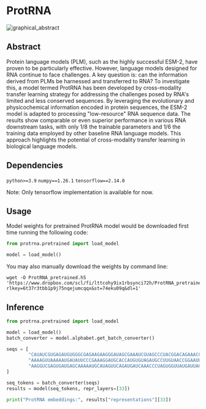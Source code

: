# ProtRNA

![graphical_abstract](https://github.com/user-attachments/assets/5835a565-268a-426e-9266-5a257e40df35)

## Abstract
Protein language models (PLM), such as the highly successful ESM-2, have proven to be particularly effective. However, language models designed for RNA continue to face challenges. A key question is: can the information derived from PLMs be harnessed and transferred to RNA? To investigate this, a model termed ProtRNA has been developed by cross-modality transfer learning strategy for addressing the challenges posed by RNA's limited and less conserved sequences. By leveraging the evolutionary and physicochemical information encoded in protein sequences, the ESM-2 model is adapted to processing "low-resource" RNA sequence data. The results show comparable or even superior performance in various RNA downstream tasks, with only 1/8 the trainable parameters and 1/6 the training data employed by other baseline RNA language models. This approach highlights the potential of cross-modality transfer learning in biological language models.

## Dependencies

`python>=3.9`
`numpy==1.26.1`
`tensorflow==2.14.0`

Note: Only tensorflow implementation is available for now.

## Usage

Model weights for pretrained ProtRNA model would be downloaded first time running the following code:

```python
from protrna.pretrained import load_model

model = load_model()
```

You may also manually download the weights by command line:
```
wget -O ProtRNA_pretrained.h5 'https://www.dropbox.com/scl/fi/lttcohy9ix1rbsynci72h/ProtRNA_pretrained.h5?rlkey=6t37r3tbb1p9j75nqejumcqqx&st=74eku09q&dl=1'
```

## Inference

```python
from protrna.pretrained import load_model

model = load_model()
batch_converter = model.alphabet.get_batch_converter()

seqs = [
        "CAUAUCGUGAGAUGUGGGCGAGAAGAAGGGAUAGCGAAAUCGUAGCCCUACGGACAGAAACCUGAUAAUAAGGCGUGCAUGGCGGGUAAGUUGGCUUAAAGCAACGAAGCCCUAAAGGUAGCCGUAACCUAUGUGCGUAAAUUAGGAGGGUAGACGAGGAAAGAACACG",
        "AAAAGUUAAAAAUGAUAUUCCCGAAAGGAUGCACCAUGUGUAGAUGCCUUGUAACCGGAAUUGAAUGGGGGAAAAAGAAAUG",
        "AAGGUCGAGUGAUGAGCAAAAAUGCAUAGUUCAGAUGAUCAAACCCUAGUGGUUAUGAUUACUUUGAAUAAAUAGUCUUUCGCUCCUAACUGACGGCCUU",
]

seq_tokens = batch_converter(seqs)
results = model(seq_tokens, repr_layers=[33])

print("ProtRNA embeddings:", results["representations"][33])
```

